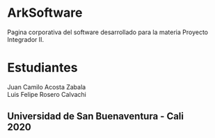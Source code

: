 # ArkSoftware
Pagina corporativa del software desarrollado para la materia Proyecto Integrador II.

# Estudiantes
Juan Camilo Acosta Zabala <br>
Luis Felipe Rosero Calvachi



<h2>
Universidad de San Buenaventura - Cali <br>
2020
